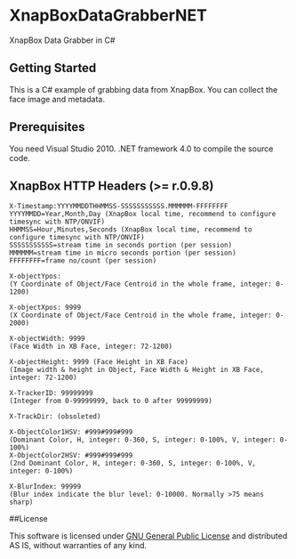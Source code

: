 # XnapBoxDataGrabberNET
XnapBox Data Grabber in C#

## Getting Started
This is a C# example of grabbing data from XnapBox. You can collect the face image and metadata. 

## Prerequisites
You need Visual Studio 2010. .NET framework 4.0 to compile the source code.

## XnapBox HTTP Headers (>= r.0.9.8)
```
X-Timestamp:YYYYMMDDTHHMMSS-SSSSSSSSSSS.MMMMMM-FFFFFFFF
YYYYMMDD=Year,Month,Day (XnapBox local time, recommend to configure timesync with NTP/ONVIF)
HHMMSS=Hour,Minutes,Seconds (XnapBox local time, recommend to configure timesync with NTP/ONVIF)
SSSSSSSSSSS=stream time in seconds portion (per session)
MMMMMM=stream time in micro seconds portion (per session)
FFFFFFFF=frame no/count (per session)

X-objectYpos:
(Y Coordinate of Object/Face Centroid in the whole frame, integer: 0-1200)

X-objectXpos: 9999
(X Coordinate of Object/Face Centroid in the whole frame, integer: 0-2000)
 
X-objectWidth: 9999
(Face Width in XB Face, integer: 72-1200)

X-objectHeight: 9999 (Face Height in XB Face)
(Image width & height in Object, Face Width & Height in XB Face, integer: 72-1200)
 
X-TrackerID: 99999999
(Integer from 0-99999999, back to 0 after 99999999)
 
X-TrackDir: (obsoleted)
 
X-ObjectColor1HSV: #999#999#999
(Dominant Color, H, integer: 0-360, S, integer: 0-100%, V, integer: 0-100%)
X-ObjectColor2HSV: #999#999#999
(2nd Dominant Color, H, integer: 0-360, S, integer: 0-100%, V, integer: 0-100%)

X-BlurIndex: 99999
(Blur index indicate the blur level: 0-10000. Normally >75 means sharp)
```

##License

This software is licensed under [GNU General Public License][GNU GPL] and distributed AS IS, without warranties of any kind.

[GNU GPL]: http://opensource.org/licenses/gpl-3.0.html "GNU General Public License text"

